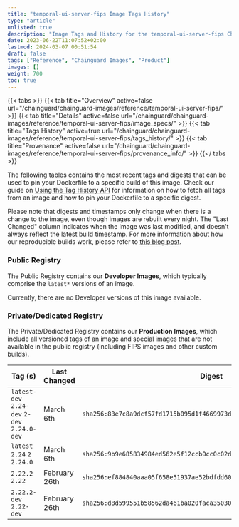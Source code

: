 ```yaml
---
title: "temporal-ui-server-fips Image Tags History"
type: "article"
unlisted: true
description: "Image Tags and History for the temporal-ui-server-fips Chainguard Image"
date: 2023-06-22T11:07:52+02:00
lastmod: 2024-03-07 00:51:54
draft: false
tags: ["Reference", "Chainguard Images", "Product"]
images: []
weight: 700
toc: true
---
```


{{< tabs >}}
{{< tab title="Overview" active=false url="/chainguard/chainguard-images/reference/temporal-ui-server-fips/" >}}
{{< tab title="Details" active=false url="/chainguard/chainguard-images/reference/temporal-ui-server-fips/image_specs/" >}}
{{< tab title="Tags History" active=true url="/chainguard/chainguard-images/reference/temporal-ui-server-fips/tags_history/" >}}
{{< tab title="Provenance" active=false url="/chainguard/chainguard-images/reference/temporal-ui-server-fips/provenance_info/" >}}
{{</ tabs >}}

The following tables contains the most recent tags and digests that can be used to pin your Dockerfile to a specific build of this image. Check our guide on [Using the Tag History API](/chainguard/chainguard-images/using-the-tag-history-api/) for information on how to fetch all tags from an image and how to pin your Dockerfile to a specific digest.

Please note that digests and timestamps only change when there is a change to the image, even though images are rebuilt every night. The "Last Changed" column indicates when the image was last modified, and doesn't always reflect the latest build timestamp. For more information about how our reproducible builds work, please refer to [this blog post](https://www.chainguard.dev/unchained/reproducing-chainguards-reproducible-image-builds).

### Public Registry
The Public Registry contains our **Developer Images**, which typically comprise the `latest*` versions of an image.

Currently, there are no Developer versions of this image available.

### Private/Dedicated Registry
The Private/Dedicated Registry contains our **Production Images**, which include all versioned tags of an image and special images that are not available in the public registry (including FIPS images and other custom builds).

| Tag (s)                                       | Last Changed  | Digest                                                                    |
|-----------------------------------------------|---------------|---------------------------------------------------------------------------|
|  `latest-dev` `2.24-dev` `2-dev` `2.24.0-dev` | March 6th     | `sha256:83e7c8a9dcf57fd1715b095d1f4669973d1be50b52807958fb39f4ba1e76b975` |
|  `latest` `2.24` `2` `2.24.0`                 | March 6th     | `sha256:9b9e685834984ed562e5f12ccb0cc0c02d5db4f1439055f3633c02acc5d6346a` |
|  `2.22.2` `2.22`                              | February 26th | `sha256:ef884840aaa05f658e51937ae52bdfdd607316cf07bf45beaeadf0a912fc12a1` |
|  `2.22.2-dev` `2.22-dev`                      | February 26th | `sha256:d8d599551b58562da461ba020faca3503033116e324db855261a232e915b2c8f` |

